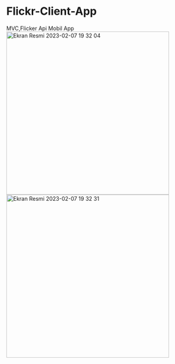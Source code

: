 # Flickr-Client-App
MVC,Flicker Api Mobil App
<img width="425" alt="Ekran Resmi 2023-02-07 19 32 04" src="https://user-images.githubusercontent.com/79324281/217305628-2bf1ce28-29af-4f7d-a73e-d58af4ea4254.png">
<img width="425" alt="Ekran Resmi 2023-02-07 19 32 31" src="https://user-images.githubusercontent.com/79324281/217305639-72933477-d724-4570-9fbe-f8fd5dd310f5.png">
